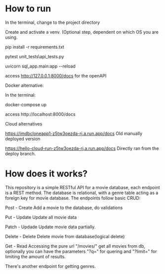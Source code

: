 # How to run

In the terminal, change to the project directory

Create and activate a venv. (Optional step, dependent on which OS you are using.

pip install -r requirements.txt

pytest unit_tests\api_tests.py

uvicorn sql_app.main:app --reload

access http://127.0.0.1:8000/docs for the openAPI

Docker alternative:

In the terminal:

docker-compose up

access http://localhost:8000/docs

Cloud alternatives

https://imdbcloneapp1-z5tw3oezda-rj.a.run.app/docs
Old manually deployed version

https://hello-cloud-run-z5tw3oezda-rj.a.run.app/docs
Directly ran from the deploy branch.

# How does it works?

This repository is a simple RESTful API for a movie database, each endpoint is a REST method. The database is relational, with a genre table acting as a foreign key for movie database. The endpoints follow basic CRUD:

Post - Create
Add a movie to the database, do validations

Put - Update
Update all movie data

Patch - Updade
Update movie data partially.

Delete - Delete
Delete movie from database(logical delete)

Get - Read
Accessing the pure url "/movies/" get all movies from db, optionally you can have the parameters "?q=" for quering and "?limit=" for limiting the amount of results.

There's another endpoint for getting genres.
